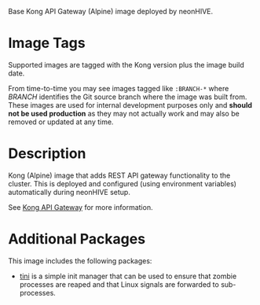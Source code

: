 Base Kong API Gateway (Alpine) image deployed by neonHIVE.

# Image Tags

Supported images are tagged with the Kong version plus the image build date.

From time-to-time you may see images tagged like `:BRANCH-*` where *BRANCH* identifies the Git source branch where the image was built from.  These images are used for internal development purposes only and **should not be used production** as they may not actually work and may also be removed or updated at any time.

# Description

Kong (Alpine) image that adds REST API gateway functionality to the cluster.  This is deployed and configured (using environment variables) automatically during neonHIVE setup.

See [Kong API Gateway](http://konghq.com) for more information.

# Additional Packages

This image includes the following packages:

* [tini](https://github.com/krallin/tini) is a simple init manager that can be used to ensure that zombie processes are reaped and that Linux signals are forwarded to sub-processes.
